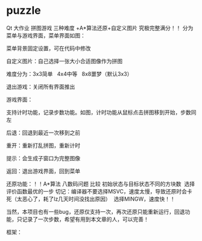 # puzzle
Qt 大作业 拼图游戏 三种难度 +A*算法还原+自定义图片 究极完整满分！！
​
分为菜单与游戏界面，菜单界面如图：

菜单背景固定设置，可在代码中修改

自定义图片：自己选择一张大小合适图像作为拼图

难度分为：3x3简单   4x4中等   8x8噩梦（默认3x3）

退出游戏：关闭所有界面推出



游戏界面：

支持计时功能，记录步数功能。如图，计时功能从鼠标点击拼图移到开始，步数同左

后退：回退到最近一次移到之前

重开：重新打乱拼图，重新计时

提示：会生成子窗口为完整图像



返回：退出游戏界面，回到菜单


还原功能：！！A*算法 八数码问题 比较 初始状态与目标状态不同的方块数  选择评价函数最优的一步
切记：编译器不要选择MSVC，速度太慢，导致还原时会卡死（太恶心了，耗了lz几天时间没找出原因）  选择MINGW，速度快！！

当然，本项目也有一些bug，还原仅支持一次，再次还原只能重新运行，回退功能，只记录了一次步数，希望有用到本文章的人，可以完善！

框架：





​

